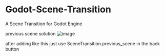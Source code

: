 # Godot-Scene-Transition
A Scene Transition for Godot Engine

previous scene solution
![image](https://github.com/user-attachments/assets/dc4c84ff-4df4-4237-99eb-c745b9dfba81)

after adding like this just use SceneTransition.previous_scene in the back button
